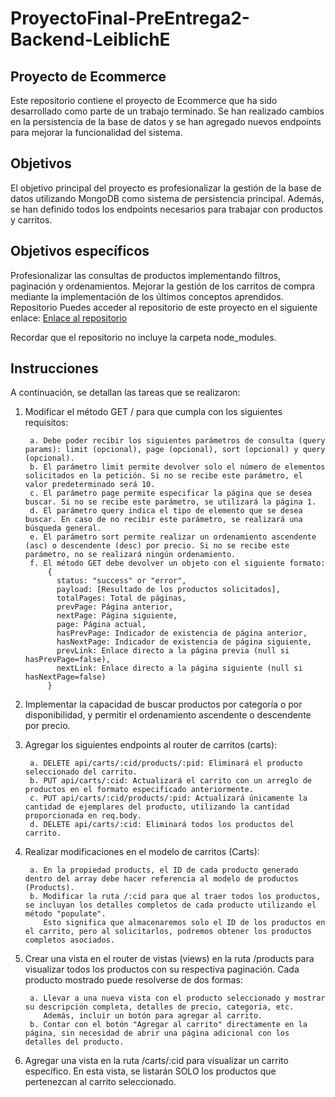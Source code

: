 # ProyectoFinal-PreEntrega2-Backend-LeiblichE

## Proyecto de Ecommerce
Este repositorio contiene el proyecto de Ecommerce que ha sido desarrollado como parte de un trabajo terminado. Se han realizado cambios en la persistencia de la base de datos y se han agregado nuevos endpoints para mejorar la funcionalidad del sistema.

## Objetivos
El objetivo principal del proyecto es profesionalizar la gestión de la base de datos utilizando MongoDB como sistema de persistencia principal. Además, se han definido todos los endpoints necesarios para trabajar con productos y carritos.

## Objetivos específicos
Profesionalizar las consultas de productos implementando filtros, paginación y ordenamientos.
Mejorar la gestión de los carritos de compra mediante la implementación de los últimos conceptos aprendidos.
Repositorio
Puedes acceder al repositorio de este proyecto en el siguiente enlace: [Enlace al repositorio](https://github.com/EzequielLeiblich/ProyectoFinal-PreEntrega2-Backend-LeiblichE)

Recordar que el repositorio no incluye la carpeta node_modules.

## Instrucciones
A continuación, se detallan las tareas que se realizaron:

1. Modificar el método GET / para que cumpla con los siguientes requisitos:

        a. Debe poder recibir los siguientes parámetros de consulta (query params): limit (opcional), page (opcional), sort (opcional) y query (opcional).
        b. El parámetro limit permite devolver solo el número de elementos solicitados en la petición. Si no se recibe este parámetro, el valor predeterminado será 10.
        c. El parámetro page permite especificar la página que se desea buscar. Si no se recibe este parámetro, se utilizará la página 1.
        d. El parámetro query indica el tipo de elemento que se desea buscar. En caso de no recibir este parámetro, se realizará una búsqueda general.
        e. El parámetro sort permite realizar un ordenamiento ascendente (asc) o descendente (desc) por precio. Si no se recibe este parámetro, no se realizará ningún ordenamiento.
        f. El método GET debe devolver un objeto con el siguiente formato:
            {
              status: "success" or "error",
              payload: [Resultado de los productos solicitados],
              totalPages: Total de páginas,
              prevPage: Página anterior,
              nextPage: Página siguiente,
              page: Página actual,
              hasPrevPage: Indicador de existencia de página anterior,
              hasNextPage: Indicador de existencia de página siguiente,
              prevLink: Enlace directo a la página previa (null si hasPrevPage=false),
              nextLink: Enlace directo a la página siguiente (null si hasNextPage=false)
            }

2. Implementar la capacidad de buscar productos por categoría o por disponibilidad, y permitir el ordenamiento ascendente o descendente por precio.

3. Agregar los siguientes endpoints al router de carritos (carts):
        
        a. DELETE api/carts/:cid/products/:pid: Eliminará el producto seleccionado del carrito.
        b. PUT api/carts/:cid: Actualizará el carrito con un arreglo de productos en el formato especificado anteriormente.
        c. PUT api/carts/:cid/products/:pid: Actualizará únicamente la cantidad de ejemplares del producto, utilizando la cantidad proporcionada en req.body.
        d. DELETE api/carts/:cid: Eliminará todos los productos del carrito.

4. Realizar modificaciones en el modelo de carritos (Carts):

        a. En la propiedad products, el ID de cada producto generado dentro del array debe hacer referencia al modelo de productos (Products).
        b. Modificar la ruta /:cid para que al traer todos los productos, se incluyan los detalles completos de cada producto utilizando el método "populate".
           Esto significa que almacenaremos solo el ID de los productos en el carrito, pero al solicitarlos, podremos obtener los productos completos asociados.

5. Crear una vista en el router de vistas (views) en la ruta /products para visualizar todos los productos con su respectiva paginación.
  Cada producto mostrado puede resolverse de dos formas:

        a. Llevar a una nueva vista con el producto seleccionado y mostrar su descripción completa, detalles de precio, categoría, etc.
           Además, incluir un botón para agregar al carrito.
        b. Contar con el botón "Agregar al carrito" directamente en la página, sin necesidad de abrir una página adicional con los detalles del producto.

6. Agregar una vista en la ruta /carts/:cid para visualizar un carrito específico. En esta vista, se listarán SOLO los productos que pertenezcan al carrito seleccionado.
